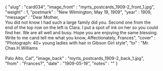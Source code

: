 {
  "slug" : "card034",
  "image_front" : "myrts_postcards_1909-2_front_1.jpg",
  "weight" : 1,
  "postmark" : "New Wilmington, May 19, 1909",
  "year" : 1909,
  "message" : "Dear Mother,<br>You did not know I had such a large family did you. Second one from the end of the top row on the left is Clara. I put a spot of ink on her so you could find her. We are all well and busy. Hope you are enjoying the same blessing. Write to me cand tell me what you know, Affectionately, Frances",
  "cover" : "Photograph: 40+ young ladies with hair in Gibson Girl style",
  "to" : "Mr. Chas.H.Williams<br><br>Palo Alto, Cal",
  "image_back" : "myrts_postcards_1909-2_back_1.jpg",
  "from" : "Frances?",
  "date" : "1909-05-19",
  "notes" : ""
}
